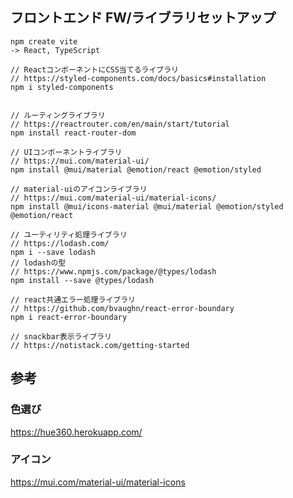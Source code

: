 ## フロントエンド FW/ライブラリセットアップ

```
npm create vite
-> React, TypeScript
```

```
// ReactコンポーネントにCSS当てるライブラリ
// https://styled-components.com/docs/basics#installation
npm i styled-components


// ルーティングライブラリ
// https://reactrouter.com/en/main/start/tutorial
npm install react-router-dom

// UIコンポーネントライブラリ
// https://mui.com/material-ui/
npm install @mui/material @emotion/react @emotion/styled

// material-uiのアイコンライブラリ
// https://mui.com/material-ui/material-icons/
npm install @mui/icons-material @mui/material @emotion/styled @emotion/react

// ユーティリティ処理ライブラリ
// https://lodash.com/
npm i --save lodash
// lodashの型
// https://www.npmjs.com/package/@types/lodash
npm install --save @types/lodash

// react共通エラー処理ライブラリ
// https://github.com/bvaughn/react-error-boundary
npm i react-error-boundary

// snackbar表示ライブラリ
// https://notistack.com/getting-started
```

## 参考

### 色選び

https://hue360.herokuapp.com/

### アイコン

https://mui.com/material-ui/material-icons
